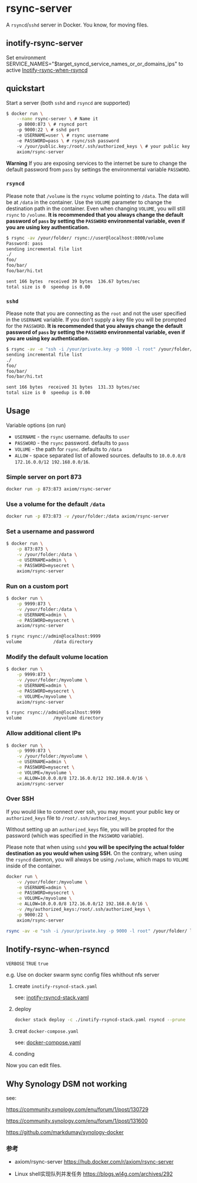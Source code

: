 # rsync-server

A `rsyncd`/`sshd` server in Docker. You know, for moving files.

## inotify-rsync-server

Set environment SERVICE_NAMES="$target_syncd_service_names_or_or_domains_ips" to active [Inotify-rsync-when-rsyncd](#inotify-rsync-when-rsyncd)

## quickstart

Start a server (both `sshd` and `rsyncd` are supported)

```bash
$ docker run \
    --name rsync-server \ # Name it
    -p 8000:873 \ # rsyncd port
    -p 9000:22 \ # sshd port
    -e USERNAME=user \ # rsync username
    -e PASSWORD=pass \ # rsync/ssh password
    -v /your/public.key:/root/.ssh/authorized_keys \ # your public key
    axiom/rsync-server
```

**Warning** If you are exposing services to the internet be sure to change the default password from `pass` by settings the environmental variable `PASSWORD`.

### `rsyncd`

Please note that `/volume` is the `rsync` volume pointing to `/data`. The data
will be at `/data` in the container. Use the `VOLUME` parameter to change the
destination path in the container. Even when changing `VOLUME`, you will still
`rsync` to `/volume`. **It is recommended that you always change the default password of `pass` by setting the `PASSWORD` environmental variable, even if you are using key authentication.**

```bash
$ rsync -av /your/folder/ rsync://user@localhost:8000/volume
Password: pass
sending incremental file list
./
foo/
foo/bar/
foo/bar/hi.txt

sent 166 bytes  received 39 bytes  136.67 bytes/sec
total size is 0  speedup is 0.00
```

### `sshd`

Please note that you are connecting as the `root` and not the user specified in
the `USERNAME` variable. If you don't supply a key file you will be prompted
for the `PASSWORD`. **It is recommended that you always change the default password of `pass` by setting the `PASSWORD` environmental variable, even if you are using key authentication.**

```bash
$ rsync -av -e "ssh -i /your/private.key -p 9000 -l root" /your/folder/ localhost:/data
sending incremental file list
./
foo/
foo/bar/
foo/bar/hi.txt

sent 166 bytes  received 31 bytes  131.33 bytes/sec
total size is 0  speedup is 0.00
```

## Usage

Variable options (on run)

* `USERNAME` - the `rsync` username. defaults to `user`
* `PASSWORD` - the `rsync` password. defaults to `pass`
* `VOLUME`   - the path for `rsync`. defaults to `/data`
* `ALLOW`    - space separated list of allowed sources. defaults to `10.0.0.0/8 172.16.0.0/12 192.168.0.0/16`.

### Simple server on port 873

```bash
docker run -p 873:873 axiom/rsync-server
```

### Use a volume for the default `/data`

```bash
docker run -p 873:873 -v /your/folder:/data axiom/rsync-server
```

### Set a username and password

```bash
$ docker run \
    -p 873:873 \
    -v /your/folder:/data \
    -e USERNAME=admin \
    -e PASSWORD=mysecret \
    axiom/rsync-server
```

### Run on a custom port

```bash
$ docker run \
    -p 9999:873 \
    -v /your/folder:/data \
    -e USERNAME=admin \
    -e PASSWORD=mysecret \
    axiom/rsync-server
```

```bash
$ rsync rsync://admin@localhost:9999
volume            /data directory
```

### Modify the default volume location

```bash
$ docker run \
    -p 9999:873 \
    -v /your/folder:/myvolume \
    -e USERNAME=admin \
    -e PASSWORD=mysecret \
    -e VOLUME=/myvolume \
    axiom/rsync-server
```

```bash
$ rsync rsync://admin@localhost:9999
volume            /myvolume directory
```

### Allow additional client IPs

```bash
$ docker run \
    -p 9999:873 \
    -v /your/folder:/myvolume \
    -e USERNAME=admin \
    -e PASSWORD=mysecret \
    -e VOLUME=/myvolume \
    -e ALLOW=10.0.0.0/8 172.16.0.0/12 192.168.0.0/16 \
    axiom/rsync-server
```

### Over SSH

If you would like to connect over ssh, you may mount your public key or
`authorized_keys` file to `/root/.ssh/authorized_keys`.

Without setting up an `authorized_keys` file, you will be propted for the
password (which was specified in the `PASSWORD` variable).

Please note that when using `sshd` **you will be specifying the actual folder
destination as you would when using SSH.** On the contrary, when using the
`rsyncd` daemon, you will always be using `/volume`, which maps to `VOLUME`
inside of the container.

```bash
docker run \
    -v /your/folder:/myvolume \
    -e USERNAME=admin \
    -e PASSWORD=mysecret \
    -e VOLUME=/myvolume \
    -e ALLOW=10.0.0.0/8 172.16.0.0/12 192.168.0.0/16 \
    -v /my/authorized_keys:/root/.ssh/authorized_keys \
    -p 9000:22 \
    axiom/rsync-server
```

```bash
rsync -av -e "ssh -i /your/private.key -p 9000 -l root" /your/folder/ localhost:/data
```

## Inotify-rsync-when-rsyncd

`VERBOSE` `TRUE` `true`

e.g. Use on docker swarm sync config files whithout nfs server

1. create `inotify-rsyncd-stack.yaml`

    see: [inotify-rsyncd-stack.yaml](https://github.com/zctmdc/inotify-rsync-server/blob/dev/inotify-rsyncd-stack.yaml)

2. deploy

    ```bash
    docker stack deploy -c ./inotify-rsyncd-stack.yaml rsyncd --prune
    ```

3. creat `docker-compose.yaml`

    see: [docker-compose.yaml](https://github.com/zctmdc/inotify-rsync-server/blob/dev/docker-compose.yaml)

4. conding

Now you can edit files.

## Why Synology DSM not working

see:

<https://community.synology.com/enu/forum/1/post/130729>  
  
<https://community.synology.com/enu/forum/1/post/131600>  

<https://github.com/markdumay/synology-docker>  

### 参考

- axiom/rsync-server
    <https://hub.docker.com/r/axiom/rsync-server>  

- Linux shell实现队列并发任务
    <https://blogs.wl4g.com/archives/292>
